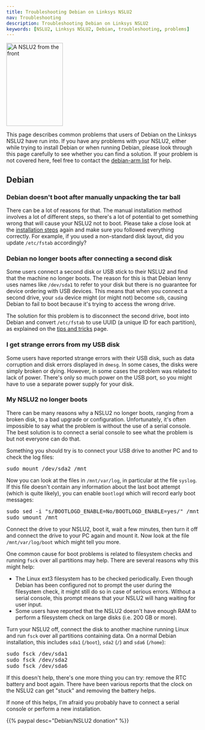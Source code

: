```yaml
---
title: Troubleshooting Debian on Linksys NSLU2
nav: Troubleshooting
description: Troubleshooting Debian on Linksys NSLU2
keywords: [NSLU2, Linksys NSLU2, Debian, troubleshooting, problems]
---
```


<div class="right">
<img src = "../images/r_nslu2_front.jpg" class="border" alt="A NSLU2 from the front" width="148" height="218" />
</div>

This page describes common problems that users of Debian on the Linksys
NSLU2 have run into.  If you have any problems with your NSLU2, either
while trying to install Debian or when running Debian, please look through
this page carefully to see whether you can find a solution.  If your
problem is not covered here, feel free to contact the <a href =
"http://lists.debian.org/debian-arm/">debian-arm list</a> for help.

<h2 id="debian">Debian</h2>

<h3 id="unpack">Debian doesn't boot after manually unpacking the tar ball</h3>

There can be a lot of reasons for that.  The manual installation method
involves a lot of different steps, so there's a lot of potential to get
something wrong that will cause your NSLU2 not to boot.  Please take a
close look at the <a href = "../unpack/">installation steps</a> again and
make sure you followed everything correctly.  For example, if you used a
non-standard disk layout, did you update `/etc/fstab` accordingly?

<h3 id="two-disks">Debian no longer boots after connecting a second disk</h3>

Some users connect a second disk or USB stick to their NSLU2 and find that
the machine no longer boots.  The reason for this is that Debian lenny uses
names like `/dev/sda1` to refer to your disk but there is no guarantee for
device ordering with USB devices.  This means that when you connect a
second drive, your `sda` device might (or might not) become `sdb`, causing
Debian to fail to boot because it's trying to access the wrong drive.

The solution for this problem is to disconnect the second drive, boot into
Debian and convert `/etc/fstab` to use UUID (a unique ID for each
partition), as explained on the <a href = "../tips/#uuid">tips and
tricks</a> page.

<h3 id="disk-power">I get strange errors from my USB disk</h3>

Some users have reported strange errors with their USB disk, such as data
corruption and disk errors displayed in `dmesg`.  In some cases, the disks
were simply broken or dying.  However, in some cases the problem was
related to lack of power.  There's only so much power on the USB port, so
you might have to use a separate power supply for your disk.

<h3 id="no-boot">My NSLU2 no longer boots</h3>

There can be many reasons why a NSLU2 no longer boots, ranging from a
broken disk, to a bad upgrade or configuration.  Unfortunately, it's often
impossible to say what the problem is without the use of a serial console.
The best solution is to connect a serial console to see what the problem is
but not everyone can do that.

Something you should try is to connect your USB drive to another PC and to
check the log files:

<div class="code">
<pre>
sudo mount /dev/sda2 /mnt
</pre>
</div>

Now you can look at the files in `/mnt/var/log`, in particular at the file
`syslog`.  If this file doesn't contain any information about the last boot
attempt (which is quite likely), you can enable `bootlogd` which will
record early boot messages:

<div class="code">
<pre>
sudo sed -i "s/BOOTLOGD_ENABLE=No/BOOTLOGD_ENABLE=yes/" /mnt/etc/default/bootlogd
sudo umount /mnt
</pre>
</div>

Connect the drive to your NSLU2, boot it, wait a few minutes, then turn it
off and connect the drive to your PC again and mount it.  Now look at the
file `/mnt/var/log/boot` which might tell you more.

One common cause for boot problems is related to filesystem checks and
running `fsck` over all partitions may help.  There are several reasons why
this might help:

<ul>

<li>The Linux ext3 filesystem has to be checked periodically.  Even though
Debian has been configured not to prompt the user during the filesystem
check, it might still do so in case of serious errors.  Without a serial
console, this prompt means that your NSLU2 will hang waiting for user
input.</li>

<li>Some users have reported that the NSLU2 doesn't have enough RAM to
perform a filesystem check on large disks (i.e. 200 GB or more).</li>

</ul>

Turn your NSLU2 off, connect the disk to another machine running Linux and
run `fsck` over all partitions containing data.  On a normal Debian
installation, this includes `sda1` (`/boot`), `sda2` (`/`) and `sda6`
(`/home`):

<div class="code">
<pre>
sudo fsck /dev/sda1
sudo fsck /dev/sda2
sudo fsck /dev/sda6
</pre>
</div>

If this doesn't help, there's one more thing you can try: remove the RTC
battery and boot again.  There have been various reports that the clock on
the NSLU2 can get "stuck" and removing the battery helps.

If none of this helps, I'm afraid you probably have to connect a serial
console or perform a new installation.

{{% paypal desc="Debian/NSLU2 donation" %}}

